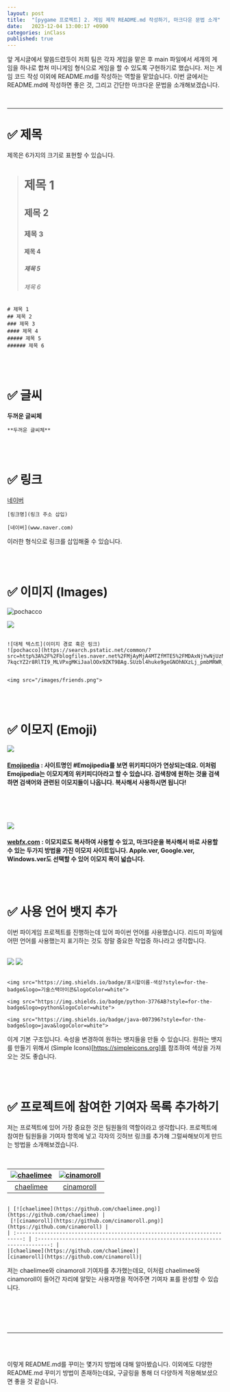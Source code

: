 ```yaml
---
layout: post
title:  "[pygame 프로젝트] 2. 게임 제작 README.md 작성하기, 마크다운 문법 소개"
date:   2023-12-04 13:00:17 +0900
categories: inClass
published: true
---
```


앞 게시글에서 말씀드렸듯이 저희 팀은 각자 게임을 맡은 후 main 파일에서 세개의 게임을 하나로 합쳐 미니게임 형식으로 게임을 할 수 있도록 구현하기로 했습니다. 저는 게임 코드 작성 이외에 README.md를 작성하는 역할을 맡았습니다. 이번 글에서는 README.md에 작성하면 좋은 것, 그리고 간단한 마크다운 문법을 소개해보겠습니다.

<br>

____

# ✅ 제목

제목은 6가지의 크기로 표현할 수 있습니다.
<br>
 

> # 제목 1
> ## 제목 2
> ### 제목 3
> #### 제목 4
> ##### 제목 5
> ###### 제목 6

```
# 제목 1
## 제목 2
### 제목 3
#### 제목 4
##### 제목 5
###### 제목 6
```

<br><br>





# ✅ 글씨

**두꺼운 글씨체**

```
**두꺼운 글씨체**
```
<br><br>





# ✅ 링크

[네이버](https://www.naver.com/?mobile)

```
[링크명](링크 주소 삽입)

[네이버](www.naver.com)
```
이러한 형식으로 링크를 삽입해줄 수 있습니다.

<br><br>





# ✅ 이미지 (Images)

![pochacco](https://search.pstatic.net/common/?src=http%3A%2F%2Fblogfiles.naver.net%2FMjAyMjA4MTZfMTE5%2FMDAxNjYwNjUzNDExOTUz.6FsHp7kqcYZ2r8RlTI9_MLVPxgMKiJaalOOx9ZKT9BAg.SUzbl4huke9geGNOhNXzLj_pmbMRWR_5YuTylowIYNYg.GIF.alsrn8046%2F%25BE%25C8%25B3%25F3.gif&type=a340)

<img src="/images/friends.png">

```

![대체 텍스트](이미지 경로 혹은 링크)
![pochacco](https://search.pstatic.net/common/?src=http%3A%2F%2Fblogfiles.naver.net%2FMjAyMjA4MTZfMTE5%2FMDAxNjYwNjUzNDExOTUz.6FsHp
7kqcYZ2r8RlTI9_MLVPxgMKiJaalOOx9ZKT9BAg.SUzbl4huke9geGNOhNXzLj_pmbMRWR_5YuTylowIYNYg.GIF.alsrn8046%2F%25BE%25C8%25B3%25F3.gif&type=a340)


<img src="/images/friends.png">

```
<br><br>









# ✅ 이모지 (Emoji)

<img src="/images/emojipedia.png">

#### [Emojipedia](https://emojipedia.org/search?q=) : 사이트명인 #Emojipedia를 보면 위키피디아가 연상되는데요. 이처럼 Emojipedia는 이모지계의 위키피디아라고 할 수 있습니다. 검색창에 원하는 것을 검색하면 검색어와 관련된 이모지들이 나옵니다. 복사해서 사용하시면 됩니다!

<br><br><br>

<img src="/images/webfx.png">

#### [webfx.com](https://www.webfx.com/tools/emoji-cheat-sheet/) : 이모지로도 복사하여 사용할 수 있고, 마크다운을 복사해서 바로 사용할 수 있는 두가지 방법을 가진 이모지 사이트입니다. Apple.ver, Google.ver, Windows.ver도 선택할 수 있어 이모지 폭이 넓습니다.

<br><br>





# ✅ 사용 언어 뱃지 추가
이번 파이게임 프로젝트를 진행하는데 있어 파이썬 언어를 사용했습니다. 리드미 파일에 어떤 언어를 사용했는지 표기하는 것도 정말 중요한 작업중 하나라고 생각합니다.

<br>

<img src="https://img.shields.io/badge/python-3776AB?style=for-the-badge&logo=python&logoColor=white">

<img src="https://img.shields.io/badge/java-007396?style=for-the-badge&logo=java&logoColor=white"> 


```

<img src="https://img.shields.io/badge/표시할이름-색상?style=for-the-badge&logo=기술스택아이콘&logoColor=white">

<img src="https://img.shields.io/badge/python-3776AB?style=for-the-badge&logo=python&logoColor=white">

<img src="https://img.shields.io/badge/java-007396?style=for-the-badge&logo=java&logoColor=white"> 

```
이게 기본 구조입니다. 속성을 변경하여 원하는 뱃지들을 만들 수 있습니다.
원하는 뱃지를 만들기 위해서 (Simple Icons)[https://simpleicons.org]를 참조하여 색상을 가져오는 것도 좋습니다.

<br><br>


#  ✅ 프로젝트에 참여한 기여자 목록 추가하기 


저는 프로젝트에 있어 가장 중요한 것은 팀원들의 역할이라고 생각합니다. 프로젝트에 참여한 팀원들을 기여자 항목에 넣고 각자의 깃허브 링크를 추가해 그럴싸해보이게 만드는 방법을 소개해보겠습니다.

<br>

| [![chaelimee](https://github.com/chaelimee.png)](https://github.com/chaelimee) | [![cinamoroll](https://github.com/cinamoroll.png)](https://github.com/joy) | 
| :------------------------------------------------------------------------: | :--------------------------------------------------------------------------: | 
|[chaelimee](https://github.com/chaelimee)|        [cinamoroll](https://github.com/cinamoroll)|



```

| [![chaelimee](https://github.com/chaelimee.png)](https://github.com/chaelimee) |
 [![cinamoroll](https://github.com/cinamoroll.png)](https://github.com/cinamoroll) | 
| :------------------------------------------------------------------------: | :--------------------------------------------------------------------------: | 
|[chaelimee](https://github.com/chaelimee)|        
[cinamoroll](https://github.com/cinamoroll)|

```
저는 chaelimee와 cinamoroll 기여자를 추가했는데요, 이처럼 chaelimee와 cinamoroll이 들어간 자리에 알맞는 사용자명을 적어주면 기여자 표를 완성할 수 있습니다.

<br><br><br><br>

___

<br><br>

이렇게 README.md를 꾸미는 몇가지 방법에 대해 알아봤습니다. 이외에도 다양한 README.md 꾸미기 방법이 존재하는데요, 구글링을 통해 더 다양하게 적용해보셨으면 좋을 것 같습니다. 